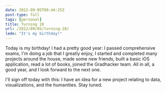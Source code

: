 ```yaml
---
date: 2012-09-05T09:44:25Z
post-type: full
tags: [personal]
title: Turning 28
url: /2012/09/05/turning-28/
lede: "It's my birthday!"
---
```


Today is my birthday! I had a pretty good year: I passed comprehensive exams, I'm doing a job that I greatly enjoy, I started and completed many projects around the house, made some new friends, built a basic iOS application, read a lot of books, joined the Gradhacker team. All in all, a good year, and I look forward to the next one. 

I'll sign off today with this: I have an idea for a new project relating to data, visualizations, and the humanities. Stay tuned.

